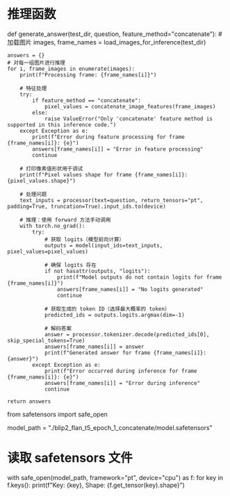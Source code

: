 # 推理函数
def generate_answer(test_dir, question, feature_method="concatenate"):
    # 加载图片
    images, frame_names = load_images_for_inference(test_dir)

    answers = {}
    # 对每一组图片进行推理
    for i, frame_images in enumerate(images):
        print(f"Processing frame: {frame_names[i]}")
        
        # 特征处理
        try:
            if feature_method == "concatenate":
                pixel_values = concatenate_image_features(frame_images)
            else:
                raise ValueError("Only 'concatenate' feature method is supported in this inference code.")
        except Exception as e:
            print(f"Error during feature processing for frame {frame_names[i]}: {e}")
            answers[frame_names[i]] = "Error in feature processing"
            continue

        # 打印像素值形状用于调试
        print(f"Pixel values shape for frame {frame_names[i]}: {pixel_values.shape}")

        # 处理问题
        text_inputs = processor(text=question, return_tensors="pt", padding=True, truncation=True).input_ids.to(device)

        # 推理：使用 forward 方法手动调用
        with torch.no_grad():
            try:
                # 获取 logits（模型前向计算）
                outputs = model(input_ids=text_inputs, pixel_values=pixel_values)
                
                # 确保 logits 存在
                if not hasattr(outputs, "logits"):
                    print(f"Model outputs do not contain logits for frame {frame_names[i]}")
                    answers[frame_names[i]] = "No logits generated"
                    continue

                # 获取生成的 token ID（选择最大概率的 token）
                predicted_ids = outputs.logits.argmax(dim=-1)

                # 解码答案
                answer = processor.tokenizer.decode(predicted_ids[0], skip_special_tokens=True)
                answers[frame_names[i]] = answer
                print(f"Generated answer for frame {frame_names[i]}: {answer}")
            except Exception as e:
                print(f"Error occurred during inference for frame {frame_names[i]}: {e}")
                answers[frame_names[i]] = "Error during inference"
                continue

    return answers





from safetensors import safe_open

model_path = "./blip2_flan_t5_epoch_1_concatenate/model.safetensors"

# 读取 safetensors 文件
with safe_open(model_path, framework="pt", device="cpu") as f:
    for key in f.keys():
        print(f"Key: {key}, Shape: {f.get_tensor(key).shape}")






    
